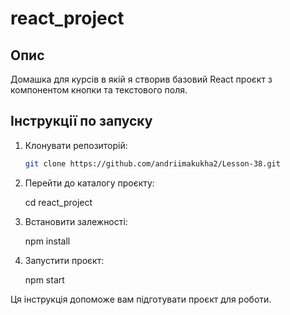 # react_project

## Опис
Домашка для курсів в якій я створив базовий React проєкт з компонентом кнопки та текстового поля.

## Інструкції по запуску
1. Клонувати репозиторій:
   ```bash
   git clone https://github.com/andriimakukha2/Lesson-38.git

2. Перейти до каталогу проєкту:

   cd react_project
   
3. Встановити залежності:

   npm install

4. Запустити проєкт:

   npm start

Ця інструкція допоможе вам підготувати проєкт для роботи.
